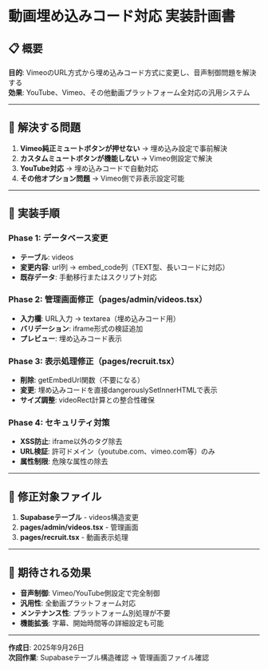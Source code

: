 # 動画埋め込みコード対応 実装計画書

## 📋 概要
**目的**: VimeoのURL方式から埋め込みコード方式に変更し、音声制御問題を解決する  
**効果**: YouTube、Vimeo、その他動画プラットフォーム全対応の汎用システム

---

## 🎯 解決する問題
1. **Vimeo純正ミュートボタンが押せない** → 埋め込み設定で事前解決
2. **カスタムミュートボタンが機能しない** → Vimeo側設定で解決
3. **YouTube対応** → 埋め込みコードで自動対応
4. **その他オプション問題** → Vimeo側で非表示設定可能

---

## 🔧 実装手順

### Phase 1: データベース変更
- **テーブル**: videos
- **変更内容**: url列 → embed_code列（TEXT型、長いコードに対応）
- **既存データ**: 手動移行またはスクリプト対応

### Phase 2: 管理画面修正（pages/admin/videos.tsx）
- **入力欄**: URL入力 → textarea（埋め込みコード用）
- **バリデーション**: iframe形式の検証追加
- **プレビュー**: 埋め込みコード表示

### Phase 3: 表示処理修正（pages/recruit.tsx）
- **削除**: getEmbedUrl関数（不要になる）
- **変更**: 埋め込みコードを直接dangerouslySetInnerHTMLで表示
- **サイズ調整**: videoRect計算との整合性確保

### Phase 4: セキュリティ対策
- **XSS防止**: iframe以外のタグ除去
- **URL検証**: 許可ドメイン（youtube.com、vimeo.com等）のみ
- **属性制限**: 危険な属性の除去

---

## 📁 修正対象ファイル
1. **Supabaseテーブル** - videos構造変更
2. **pages/admin/videos.tsx** - 管理画面
3. **pages/recruit.tsx** - 動画表示処理

---

## 🌟 期待される効果
- **音声制御**: Vimeo/YouTube側設定で完全制御
- **汎用性**: 全動画プラットフォーム対応
- **メンテナンス性**: プラットフォーム別処理が不要
- **機能拡張**: 字幕、開始時間等の詳細設定も可能

---

**作成日**: 2025年9月26日  
**次回作業**: Supabaseテーブル構造確認 → 管理画面ファイル確認